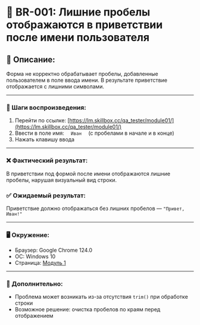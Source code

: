 # 🐞 BR-001: Лишние пробелы отображаются в приветствии после имени пользователя

## 📍 Описание:
Форма не корректно обрабатывает пробелы, добавленные пользователем в поле ввода имени. В результате приветствие отображается с лишними символами.

---

### 🔁 Шаги воспроизведения:
1. Перейти по ссылке: [https://lm.skillbox.cc/qa_tester/module01/](https://lm.skillbox.cc/qa_tester/module01/)
2. Ввести в поле имя: `   Иван   ` (с пробелами в начале и в конце)
3. Нажать клавишу ввода

---

### ❌ Фактический результат:
В приветствии под формой после имени отображаются лишние пробелы, нарушая визуальный вид строки.

### ✅ Ожидаемый результат:
Приветствие должно отображаться без лишних пробелов — `"Привет, Иван!"`

---

### 🖥️ Окружение:
- Браузер: Google Chrome 124.0
- ОС: Windows 10
- Страница: [Модуль 1](https://lm.skillbox.cc/qa_tester/module01/)

---

### 📎 Дополнительно:
- Проблема может возникать из-за отсутствия `trim()` при обработке строки
- Возможное решение: очистка пробелов по краям перед отображением
